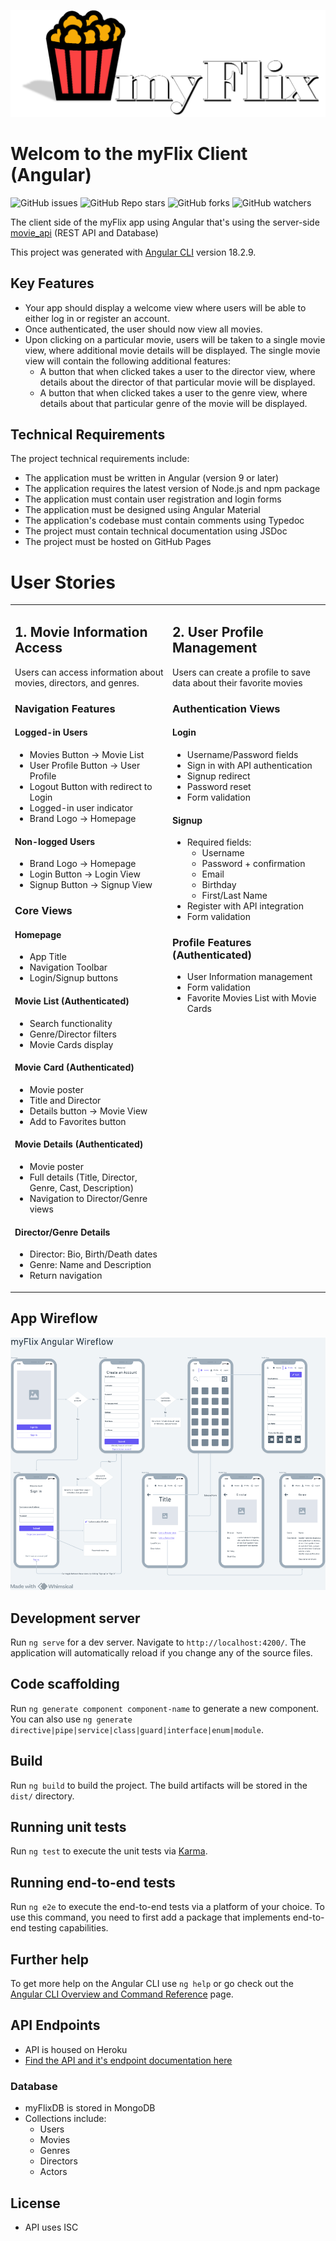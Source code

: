 ![myFlix Logo](public/myFlixLogo-Light.png)
# Welcom to the myFlix Client (Angular)
![GitHub issues](https://img.shields.io/github/issues/eahowell/myFlix-Angular-client?color=yellow)
![GitHub Repo stars](https://img.shields.io/github/stars/eahowell/myFlix-Angular-client)
![GitHub forks](https://img.shields.io/github/forks/eahowell/myFlix-Angular-client)
![GitHub watchers](https://img.shields.io/github/watchers/eahowell/myFlix-Angular-client)

The client side of the myFlix app using Angular that's using the server-side [movie_api](https://github.com/eahowell/movie_api) (REST API and Database)

This project was generated with [Angular CLI](https://github.com/angular/angular-cli) version 18.2.9.



## Key Features
- Your app should display a welcome view where users will be able to either log in or register an
account.
- Once authenticated, the user should now view all movies.
- Upon clicking on a particular movie, users will be taken to a single movie view, where
additional movie details will be displayed. The single movie view will contain the following
additional features:
  - A button that when clicked takes a user to the director view, where details about the
director of that particular movie will be displayed.
  - A button that when clicked takes a user to the genre view, where details about that
particular genre of the movie will be displayed.


## Technical Requirements
The project technical requirements include:
- The application must be written in Angular (version 9 or later)
- The application requires the latest version of Node.js and npm package
- The application must contain user registration and login forms
- The application must be designed using Angular Material
- The application's codebase must contain comments using Typedoc
- The project must contain technical documentation using JSDoc
- The project must be hosted on GitHub Pages


# User Stories

<table>
<tr>
<td width="50%" valign="top">

## 1. Movie Information Access
Users can access information about movies, directors, and genres.

### Navigation Features
#### Logged-in Users
- Movies Button → Movie List
- User Profile Button → User Profile
- Logout Button with redirect to Login
- Logged-in user indicator
- Brand Logo → Homepage

#### Non-logged Users
- Brand Logo → Homepage
- Login Button → Login View
- Signup Button → Signup View

### Core Views
#### Homepage
- App Title
- Navigation Toolbar
- Login/Signup buttons

#### Movie List (Authenticated)
- Search functionality
- Genre/Director filters
- Movie Cards display

#### Movie Card (Authenticated)
- Movie poster
- Title and Director
- Details button → Movie View
- Add to Favorites button

#### Movie Details (Authenticated)
- Movie poster
- Full details (Title, Director, Genre, Cast, Description)
- Navigation to Director/Genre views

#### Director/Genre Details
- Director: Bio, Birth/Death dates
- Genre: Name and Description
- Return navigation
</td>
<td width="50%" valign="top">

## 2. User Profile Management
Users can create a profile to save data about their favorite movies

### Authentication Views
#### Login
- Username/Password fields
- Sign in with API authentication
- Signup redirect
- Password reset
- Form validation

#### Signup
- Required fields:
  - Username
  - Password + confirmation
  - Email
  - Birthday
  - First/Last Name
- Register with API integration
- Form validation

### Profile Features (Authenticated)
- User Information management
- Form validation
- Favorite Movies List with Movie Cards

</td>
</tr>
</table>

## App Wireflow
![myFlix Angular Wireflow](public/wireflow.png)

## Development server

Run `ng serve` for a dev server. Navigate to `http://localhost:4200/`. The application will automatically reload if you change any of the source files.

## Code scaffolding

Run `ng generate component component-name` to generate a new component. You can also use `ng generate directive|pipe|service|class|guard|interface|enum|module`.

## Build

Run `ng build` to build the project. The build artifacts will be stored in the `dist/` directory.

## Running unit tests

Run `ng test` to execute the unit tests via [Karma](https://karma-runner.github.io).

## Running end-to-end tests

Run `ng e2e` to execute the end-to-end tests via a platform of your choice. To use this command, you need to first add a package that implements end-to-end testing capabilities.

## Further help

To get more help on the Angular CLI use `ng help` or go check out the [Angular CLI Overview and Command Reference](https://angular.dev/tools/cli) page.

## API Endpoints

- API is housed on Heroku
- [Find the API and it's endpoint documentation here](https://github.com/eahowell/movie_api/blob/main/README.md)


### Database
- myFlixDB is stored in MongoDB
- Collections include:
  - Users
  - Movies
  - Genres
  - Directors
  - Actors

## License
- API uses ISC
